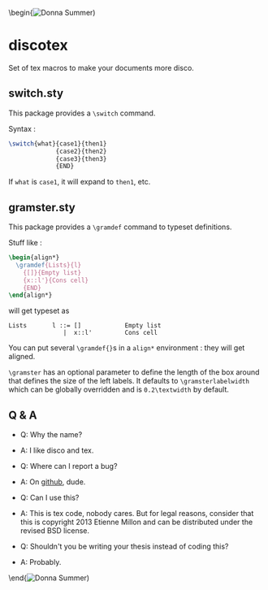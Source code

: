 \begin{![Donna Summer][donna])

discotex
========

Set of tex macros to make your documents more disco.

switch.sty
----------

This package provides a `\switch` command.

Syntax :

```latex
\switch{what}{case1}{then1}
             {case2}{then2}
             {case3}{then3}
             {END}
```

If `what` is `case1`, it will expand to `then1`, etc.

gramster.sty
------------

This package provides a `\gramdef` command to typeset definitions.

Stuff like :

```latex
\begin{align*}
  \gramdef{Lists}{l}
    {[]}{Empty list}
    {x::l'}{Cons cell}
    {END}
\end{align*}
```

will get typeset as

    Lists       l ::= []            Empty list
                   |  x::l'         Cons cell

You can put several `\gramdef{}`s in a `align*` environment : they will get
aligned.

`\gramster` has an optional parameter to define the length of the box around
that defines the size of the left labels. It defaults to `\gramsterlabelwidth`
which can be globally overridden and is `0.2\textwidth` by default.

Q & A
-----

  - Q: Why the name?
  - A: I like disco and tex.

  - Q: Where can I report a bug?
  - A: On [github][], dude.

  - Q: Can I use this?
  - A: This is tex code, nobody cares. But for legal reasons, consider that this
    is copyright 2013 Etienne Millon <me AT emillon DOT org> and can be
    distributed under the revised BSD license.

  - Q: Shouldn't you be writing your thesis instead of coding this?
  - A: Probably.

\end{![Donna Summer][donna])

[donna]: http://i.imgur.com/RAkXgmT.jpg
[github]: https://github.com/emillon/discotex
